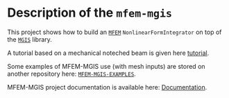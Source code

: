# Description of the `mfem-mgis`

This project shows how to build an [`MFEM`](https://mfem.org/)
`NonlinearFormIntegrator` on top of the
[`MGIS`](https://github.com/thelfer/MFrontGenericInterfaceSupport)
library.

A tutorial based on a mechanical noteched beam is given here
[tutorial](https://thelfer.github.io/mfem-mgis/tutorial.html).

Some examples of MFEM-MGIS use (with mesh inputs) are stored on another repository here:
[`MFEM-MGIS-EXAMPLES`](https://github.com/latug0/mfem-mgis-examples).

MFEM-MGIS project documentation is available here: [Documentation](https://thelfer.github.io/mfem-mgis/).
